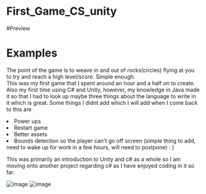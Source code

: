 # First_Game_CS_unity

#Preview
<h1>Examples</h1>

<p>The point of the game is to weave in and out of rocks(circles) flying at you to try and reach a high level/score. Simple enough. <br>This was my first game that I spent around an hour and a half on to create.
Also my first time using C# and Unity, however, my knowledge in Java made it so that I had to look up maybe three things about the language to write in it which is great.
Some things I didnt add which I will add when I come back to this are</p>
<li>Power ups</li>
<li>Restart game</li>
<li>Better assets</li>
<li>Bounds detection so the player can't go off screen (simple thing to add, need to wake up for work in a few hours, will need to postpone) : )</li>

<p>This was primarily an introduction to Unity and c# as a whole so I am moving onto another project regarding c# as I have enjoyed coding in it so far.</p>

![image](https://github.com/AntonioRivera03/First_Game_CS_unity/assets/110839262/53ee238c-bd4b-4d3b-8799-1d829d0ae054)
![image](https://github.com/AntonioRivera03/First_Game_CS_unity/assets/110839262/303cbc33-d7d7-424d-b9d0-347f45e4d889)

